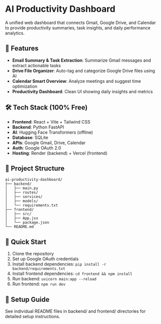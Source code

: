 # AI Productivity Dashboard

A unified web dashboard that connects Gmail, Google Drive, and Calendar to provide productivity summaries, task insights, and daily performance analytics.

## 🚀 Features
- **Email Summary & Task Extraction**: Summarize Gmail messages and extract actionable tasks
- **Drive File Organizer**: Auto-tag and categorize Google Drive files using AI
- **Calendar Smart Overview**: Analyze meetings and suggest time optimization
- **Productivity Dashboard**: Clean UI showing daily insights and metrics

## 🛠️ Tech Stack (100% Free)
- **Frontend**: React + Vite + Tailwind CSS
- **Backend**: Python FastAPI
- **AI**: Hugging Face Transformers (offline)
- **Database**: SQLite
- **APIs**: Google Gmail, Drive, Calendar
- **Auth**: Google OAuth 2.0
- **Hosting**: Render (backend) + Vercel (frontend)

## 📁 Project Structure
```
ai-productivity-dashboard/
├── backend/
│   ├── main.py
│   ├── routes/
│   ├── services/
│   ├── models/
│   └── requirements.txt
├── frontend/
│   ├── src/
│   ├── App.jsx
│   └── package.json
└── README.md
```

## 🚀 Quick Start
1. Clone the repository
2. Set up Google OAuth credentials
3. Install backend dependencies: `pip install -r backend/requirements.txt`
4. Install frontend dependencies: `cd frontend && npm install`
5. Run backend: `uvicorn main:app --reload`
6. Run frontend: `npm run dev`

## 🔧 Setup Guide
See individual README files in backend/ and frontend/ directories for detailed setup instructions.